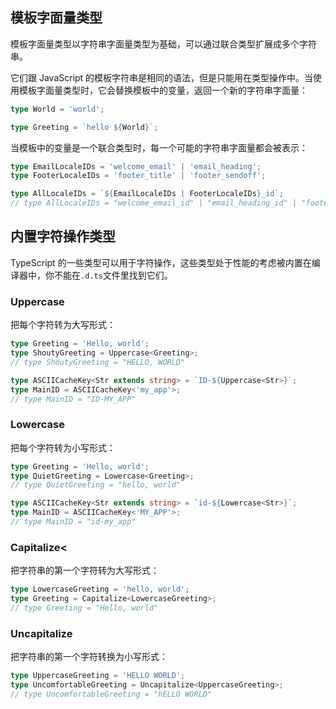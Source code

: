 ## 模板字面量类型

模板字面量类型以字符串字面量类型为基础，可以通过联合类型扩展成多个字符串。

它们跟 JavaScript 的模板字符串是相同的语法，但是只能用在类型操作中。当使用模板字面量类型时，它会替换模板中的变量，返回一个新的字符串字面量：

```typescript
type World = 'world';

type Greeting = `hello ${World}`;
```

当模板中的变量是一个联合类型时，每一个可能的字符串字面量都会被表示：

```typescript
type EmailLocaleIDs = 'welcome_email' | 'email_heading';
type FooterLocaleIDs = 'footer_title' | 'footer_sendoff';

type AllLocaleIDs = `${EmailLocaleIDs | FooterLocaleIDs}_id`;
// type AllLocaleIDs = "welcome_email_id" | "email_heading_id" | "footer_title_id" | "footer_sendoff_id"
```

## 内置字符操作类型

TypeScript 的一些类型可以用于字符操作，这些类型处于性能的考虑被内置在编译器中，你不能在`.d.ts`文件里找到它们。

### Uppercase

把每个字符转为大写形式：

```typescript
type Greeting = 'Hello, world';
type ShoutyGreeting = Uppercase<Greeting>;
// type ShoutyGreeting = "HELLO, WORLD"

type ASCIICacheKey<Str extends string> = `ID-${Uppercase<Str>}`;
type MainID = ASCIICacheKey<'my_app'>;
// type MainID = "ID-MY_APP"
```

### Lowercase

把每个字符转为小写形式：

```typescript
type Greeting = 'Hello, world';
type QuietGreeting = Lowercase<Greeting>;
// type QuietGreeting = "hello, world"

type ASCIICacheKey<Str extends string> = `id-${Lowercase<Str>}`;
type MainID = ASCIICacheKey<'MY_APP'>;
// type MainID = "id-my_app"
```

### Capitalize<

把字符串的第一个字符转为大写形式：

```typescript
type LowercaseGreeting = 'hello, world';
type Greeting = Capitalize<LowercaseGreeting>;
// type Greeting = "Hello, world"
```

### Uncapitalize

把字符串的第一个字符转换为小写形式：

```typescript
type UppercaseGreeting = 'HELLO WORLD';
type UncomfortableGreeting = Uncapitalize<UppercaseGreeting>;
// type UncomfortableGreeting = "hELLO WORLD"
```
